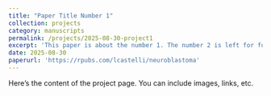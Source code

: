 ```yaml
---
title: "Paper Title Number 1"
collection: projects
category: manuscripts
permalink: /projects/2025-08-30-project1
excerpt: 'This paper is about the number 1. The number 2 is left for future work.'
date: 2025-08-30
paperurl: 'https://rpubs.com/lcastelli/neuroblastoma'
---
```


Here’s the content of the project page. You can include images, links, etc.
